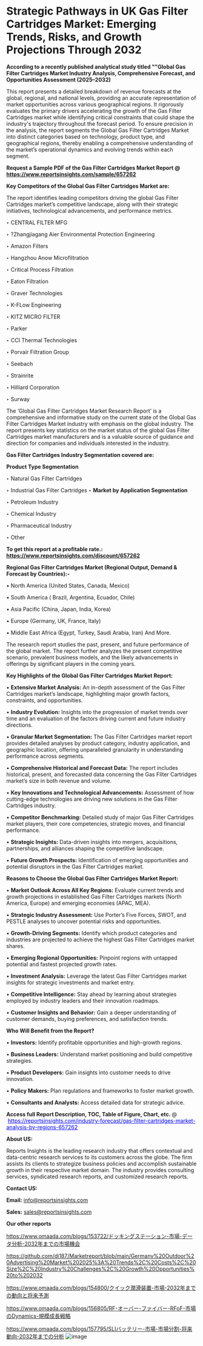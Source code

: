 # Strategic Pathways in UK Gas Filter Cartridges Market: Emerging Trends, Risks, and Growth Projections Through 2032

<strong>According to a recently published analytical study titled ""Global Gas Filter Cartridges Market Industry Analysis, Comprehensive Forecast, and Opportunities Assessment (2025–2032)</strong>

This report presents a detailed breakdown of revenue forecasts at the global, regional, and national levels, providing an accurate representation of market opportunities across various geographical regions. It rigorously evaluates the primary drivers accelerating the growth of the Gas Filter Cartridges market while identifying critical constraints that could shape the industry's trajectory throughout the forecast period. To ensure precision in the analysis, the report segments the Global Gas Filter Cartridges Market into distinct categories based on technology, product type, and geographical regions, thereby enabling a comprehensive understanding of the market’s operational dynamics and evolving trends within each segment.

<strong>Request a Sample PDF of the Gas Filter Cartridges Market Report </strong><strong>@<a href=https://www.reportsinsights.com/sample/657262 style=color:#0000ff;> https://www.reportsinsights.com/sample/657262</a></strong></font>

<strong>Key Competitors of the Global Gas Filter Cartridges Market are:</strong>

The report identifies leading competitors driving the global Gas Filter Cartridges market’s competitive landscape, along with their strategic initiatives, technological advancements, and performance metrics.

‣ CENTRAL FILTER MFG

‣ ?Zhangjiagang Aier Environmental Protection Engineering

‣ Amazon Filters

‣ Hangzhou Anow Microfiltration

‣ Critical Process Filtration

‣ Eaton Filtration

‣ Graver Technologies

‣ K-FLow Engineering

‣ KITZ MICRO FILTER

‣ Parker

‣ CCI Thermal Technologies

‣ Porvair Filtration Group

‣ Seebach

‣ Strainrite

‣ Hilliard Corporation

‣ Surway

The ‘Global Gas Filter Cartridges Market Research Report’ is a comprehensive and informative study on the current state of the Global Gas Filter Cartridges Market industry with emphasis on the global industry. The report presents key statistics on the market status of the global Gas Filter Cartridges market manufacturers and is a valuable source of guidance and direction for companies and individuals interested in the industry.

<strong>Gas Filter Cartridges Industry Segmentation covered are:</strong>

<strong>Product Type Segmentation</strong>

‣ Natural Gas Filter Cartridges

‣ Industrial Gas Filter Cartridges
‣ 
<strong>Market by Application Segmentation</strong>

‣ Petroleum Industry

‣ Chemical Industry

‣ Pharmaceutical Industry

‣ Other

<strong>To get this report at a profitable rate.: <a href=https://www.reportsinsights.com/discount/657262 style=color:#0000ff;>https://www.reportsinsights.com/discount/657262</a></strong></font>

<strong>Regional Gas Filter Cartridges Market (Regional Output, Demand &amp; Forecast by Countries):-</strong>

• North America (United States, Canada, Mexico)

• South America ( Brazil, Argentina, Ecuador, Chile)

• Asia Pacific (China, Japan, India, Korea)

• Europe (Germany, UK, France, Italy)

• Middle East Africa (Egypt, Turkey, Saudi Arabia, Iran) And More.

The research report studies the past, present, and future performance of the global market. The report further analyzes the present competitive scenario, prevalent business models, and the likely advancements in offerings by significant players in the coming years.

<strong>Key Highlights of the Global Gas Filter Cartridges Market Report:</strong>

• <strong>Extensive Market Analysis:</strong> An in-depth assessment of the Gas Filter Cartridges market’s landscape, highlighting major growth factors, constraints, and opportunities.

• <strong>Industry Evolution:</strong> Insights into the progression of market trends over time and an evaluation of the factors driving current and future industry directions.

• <strong>Granular Market Segmentation:</strong> The Gas Filter Cartridges market report provides detailed analyses by product category, industry application, and geographic location, offering unparalleled granularity in understanding performance across segments.

• <strong>Comprehensive Historical and Forecast Data:</strong> The report includes historical, present, and forecasted data concerning the Gas Filter Cartridges market’s size in both revenue and volume.

• <strong>Key Innovations and Technological Advancements:</strong> Assessment of how cutting-edge technologies are driving new solutions in the Gas Filter Cartridges industry.

• <strong>Competitor Benchmarking:</strong> Detailed study of major Gas Filter Cartridges market players, their core competencies, strategic moves, and financial performance.

• <strong>Strategic Insights:</strong> Data-driven insights into mergers, acquisitions, partnerships, and alliances shaping the competitive landscape.

• <strong>Future Growth Prospects:</strong> Identification of emerging opportunities and potential disruptors in the Gas Filter Cartridges market.

<strong>Reasons to Choose the Global Gas Filter Cartridges Market Report:</strong>

• <strong>Market Outlook Across All Key Regions:</strong> Evaluate current trends and growth projections in established Gas Filter Cartridges markets (North America, Europe) and emerging economies (APAC, MEA).

• <strong>Strategic Industry Assessment:</strong> Use Porter’s Five Forces, SWOT, and PESTLE analyses to uncover potential risks and opportunities.

• <strong>Growth-Driving Segments:</strong> Identify which product categories and industries are projected to achieve the highest Gas Filter Cartridges market shares.

• <strong>Emerging Regional Opportunities:</strong> Pinpoint regions with untapped potential and fastest projected growth rates.

• <strong>Investment Analysis:</strong> Leverage the latest Gas Filter Cartridges market insights for strategic investments and market entry.

• <strong>Competitive Intelligence:</strong> Stay ahead by learning about strategies employed by industry leaders and their innovation roadmaps.

• <strong>Customer Insights and Behavior:</strong> Gain a deeper understanding of customer demands, buying preferences, and satisfaction trends.

<strong>Who Will Benefit from the Report?</strong>

• <strong>Investors:</strong> Identify profitable opportunities and high-growth regions.

• <strong>Business Leaders:</strong> Understand market positioning and build competitive strategies.

• <strong>Product Developers:</strong> Gain insights into customer needs to drive innovation.

• <strong>Policy Makers:</strong> Plan regulations and frameworks to foster market growth.

• <strong>Consultants and Analysts:</strong> Access detailed data for strategic advice.
</ul>
<strong>Access full Report Description, TOC, Table of Figure, Chart, etc. </strong>@  <a href=https://reportsinsights.com/industry-forecast/gas-filter-cartridges-market-analysis-by-regions-657262 style=color:#0000ff;>https://reportsinsights.com/industry-forecast/gas-filter-cartridges-market-analysis-by-regions-657262</a></font>

<strong><strong>About US</strong>:</strong>

Reports Insights is the leading research industry that offers contextual and data-centric research services to its customers across the globe. The firm assists its clients to strategize business policies and accomplish sustainable growth in their respective market domain. The industry provides consulting services, syndicated research reports, and customized research reports.

<strong>Contact US:</strong>

<p class=""""><b>Email:</b> <a href=mailto:info@reportsinsights.com>info@reportsinsights.com</a></p>
<p class=""""><b>Sales:</b> <a href=mailto:sales@reportsinsights.com>sales@reportsinsights.com</a></p>

<strong>Our other reports</strong>

<a href=https://www.omaada.com/blogs/153722/ドッキングステーション-市場-データ分析-2032年までの市場機会>https://www.omaada.com/blogs/153722/ドッキングステーション-市場-データ分析-2032年までの市場機会</a>

<a href=https://github.com/di187/Marketreport/blob/main/Germany%20Outdoor%20Advertising%20Market%202025%3A%20Trends%2C%20Costs%2C%20Size%2C%20Industry%20Challenges%2C%20Growth%20Opportunities%20to%202032>https://github.com/di187/Marketreport/blob/main/Germany%20Outdoor%20Advertising%20Market%202025%3A%20Trends%2C%20Costs%2C%20Size%2C%20Industry%20Challenges%2C%20Growth%20Opportunities%20to%202032</a>

<a href=https://www.omaada.com/blogs/154800/クイック潤滑装置-市場-2032年までの動向と将来予測>https://www.omaada.com/blogs/154800/クイック潤滑装置-市場-2032年までの動向と将来予測</a>

<a href=https://www.omaada.com/blogs/156805/RF-オーバー-ファイバー-RFoF-市場のDynamics-規模成長戦略>https://www.omaada.com/blogs/156805/RF-オーバー-ファイバー-RFoF-市場のDynamics-規模成長戦略</a>

<a href=https://www.omaada.com/blogs/157795/SLIバッテリー-市場-市場分割-将来動向-2032年までの分析>https://www.omaada.com/blogs/157795/SLIバッテリー-市場-市場分割-将来動向-2032年までの分析</a>
![image](https://github.com/user-attachments/assets/4aff74b1-d17d-4bfd-ac2f-9afc9a1c0f39)
